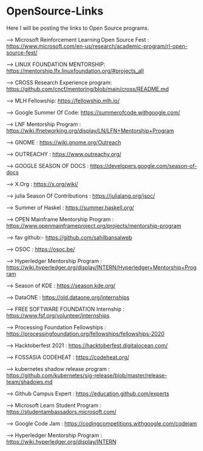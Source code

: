 # OpenSource-Links
Here I will be posting the links to Open Source programs.

--> Microsoft Reinforcement Learning Open Source Fest : https://www.microsoft.com/en-us/research/academic-program/rl-open-source-fest/

--> LINUX FOUNDATION MENTORSHIP: https://mentorship.lfx.linuxfoundation.org/#projects_all

--> CROSS Research Experience program: https://github.com/cncf/mentoring/blob/main/cross/README.md

--> MLH Fellowship: https://fellowship.mlh.io/

--> Google Summer Of Code: https://summerofcode.withgoogle.com/

--> LNF Mentorship Program : https://wiki.lfnetworking.org/display/LN/LFN+Mentorship+Program

--> GNOME : https://wiki.gnome.org/Outreach

--> OUTREACHY : https://www.outreachy.org/

--> GOOGLE SEASON OF DOCS : https://developers.google.com/season-of-docs

--> X.Org : https://x.org/wiki/

--> julia Season Of Contributions : https://julialang.org/jsoc/

--> Summer of Haskel : https://summer.haskell.org/

--> OPEN Mainframe Mentorship Program : https://www.openmainframeproject.org/projects/mentorship-program

--> fav github:- https://github.com/sahilbansalweb

--> OSOC : https://osoc.be/

--> Hyperledger Mentorship Program : https://wiki.hyperledger.org/display/INTERN/Hyperledger+Mentorship+Program

--> Season of KDE :  https://season.kde.org/

--> DataONE : https://old.dataone.org/internships

--> FREE SOFTWARE FOUNDATION Internship : https://www.fsf.org/volunteer/internships

--> Processing Foundation Fellowships : https://processingfoundation.org/fellowships/fellowships-2020

--> Hacktoberfest 2021 : https://hacktoberfest.digitalocean.com/

--> FOSSASIA CODEHEAT : https://codeheat.org/

--> kubernetes shadow release program : https://github.com/kubernetes/sig-release/blob/master/release-team/shadows.md

--> Github Campus Expert : https://education.github.com/experts

--> Microsoft Learn Student Program : https://studentambassadors.microsoft.com/

--> Google Code Jam : https://codingcompetitions.withgoogle.com/codejam

--> Hyperledger Mentorship Program : https://wiki.hyperledger.org/display/INTERN

